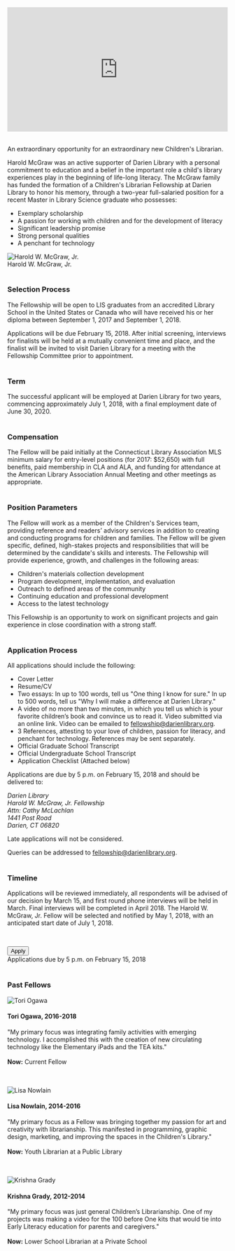 <div class="row">
<div class="col-md-8">

<style>.embed-container { position: relative; padding-bottom: 56.25%; height: 0; overflow: hidden; max-width: 100%; } .embed-container iframe, .embed-container object, .embed-container embed { position: absolute; top: 0; left: 0; width: 100%; height: 100%; }</style><div class='embed-container'><iframe src='https://player.vimeo.com/video/244909118' frameborder='0' webkitAllowFullScreen mozallowfullscreen allowFullScreen></iframe></div>
<br />
 
An extraordinary opportunity for an extraordinary new Children's Librarian.

Harold McGraw was an active supporter of Darien Library with a personal commitment to education and a belief in the important role a child's library experiences play in the beginning of life-long literacy. The McGraw family has funded the formation of a Children's Librarian Fellowship at Darien Library to honor his memory, through a two-year full-salaried position for a recent Master in Library Science graduate who possesses:
 
* Exemplary scholarship
* A passion for working with children and for the development of literacy
* Significant leadership promise
* Strong personal qualities
* A penchant for technology

<div class="margin-bottom-20"></div>

<img class="img-responsive center-block" src="/uploads/departments/youth/mcgraw_fellowship/harold_w_mcgraw_banner.jpg" alt="Harold W. McGraw, Jr." />
<figcaption>Harold W. McGraw, Jr.</figcaption><br />

### Selection Process
The Fellowship will be open to LIS graduates from an accredited Library
School in the United States or Canada who will have received his or her diploma between September 1, 2017 and September 1, 2018.
 
Applications will be due February 15, 2018. After initial screening, interviews for finalists will be held at a mutually convenient time and place, and the finalist will be invited to visit Darien Library for a meeting with the Fellowship Committee prior to appointment.
<br />
<br />
 
### Term
The successful applicant will be employed at Darien Library for two years, commencing approximately July 1, 2018, with a final employment date of June 30, 2020.
<br />
<br />
 
### Compensation
The Fellow will be paid initially at the Connecticut Library Association
MLS minimum salary for entry-level positions (for 2017: $52,650) with full benefits, paid membership in CLA and ALA, and funding for attendance at the American Library Association Annual Meeting and other meetings as appropriate.
<br />
<br />
 
### Position Parameters
The Fellow will work as a member of the Children's Services team, providing reference and readers’ advisory services in addition to creating and conducting programs for children and families. The Fellow will be given specific, defined, high-stakes projects and responsibilities that will be determined by the candidate's skills and interests. The Fellowship will provide experience, growth, and challenges in the following areas:
 
* Children's materials collection development
* Program development, implementation, and evaluation
* Outreach to defined areas of the community
* Continuing education and professional development
* Access to the latest technology
 
This Fellowship is an opportunity to work on significant projects and gain experience in close coordination with a strong staff.
<br />
<br />

<a name="apply"></a>
<h3>Application Process</h3>
All applications should include the following:

* Cover Letter
* Resume/CV
* Two essays: In up to 100 words, tell us "One thing I know for sure." In up to 500 words, tell us "Why I will make a difference at Darien Library."
* A video of no more than two minutes, in which you tell us which is your favorite children’s book and convince us to read it. Video submitted via an online link. Video can be emailed to fellowship@darienlibrary.org.
* 3 References, attesting to your love of children, passion for literacy, and penchant for technology. References may be sent separately.
* Official Graduate School Transcript
* Official Undergraduate School Transcript
* Application Checklist (Attached below)


Applications are due by 5 p.m. on February 15, 2018 and should be delivered to:
<address>
Darien Library<br />
Harold W. McGraw, Jr. Fellowship<br />
Attn: Cathy McLachlan<br />
1441 Post Road<br />
Darien, CT 06820<br />
</address>

Late applications will not be considered.

Queries can be addressed to <a href="mailto:fellowship@darienlibrary.org">fellowship@darienlibrary.org</a>.
<br />
<br />

### Timeline

Applications will be reviewed immediately, all respondents will be advised of our decision by March 15, and first round phone interviews will be held in March. Final interviews will be completed in April 2018. The Harold W. McGraw, Jr. Fellow will be selected and notified by May 1, 2018, with an anticipated start date of July 1, 2018.

<br />
</div>
<div class="col-md-4">

<a href="#apply"><button class="btn-u btn-u-lg btn-u-dark-blue btn-block" type="button">Apply</button></a>
<br />
Applications due by 5 p.m. on February 15, 2018
<br />
<br />

<div class="margin-bottom-20"></div>

### Past Fellows

<div class="row">
<div class="col-md-4">
<img class="img-responsive center-block" src="/uploads/departments/youth/mcgraw_fellowship/tori_ogawa_mcgraw_fellow.jpg" alt="Tori Ogawa" />
</div>
<div class="col-md-8">

#### Tori Ogawa, 2016-2018
"My primary focus was integrating family activities with emerging technology. I accomplished this with the creation of new circulating technology like the Elementary iPads and the TEA kits."<br />
<br />
**Now:** Current Fellow

</div>
</div>
<br />
<br />
<div class="row">
<div class="col-md-4">
<img class="img-responsive center-block" src="/uploads/departments/youth/mcgraw_fellowship/lisa_nowlain_mcgraw_fellow_sml.jpg" alt="Lisa Nowlain" />
</div>
<div class="col-md-8">

#### Lisa Nowlain, 2014-2016
"My primary focus as a Fellow was bringing together my passion for art and creativity with librarianship. This manifested in programming, graphic design, marketing, and improving the spaces in the Children's Library."<br />
<br />
**Now:** Youth Librarian at a Public Library

</div>
</div>
<br />
<br />
<div class="row">
<div class="col-md-4">
<img class="img-responsive center-block" src="/uploads/departments/youth/mcgraw_fellowship/krishna_grady_mcgraw_fellow_sml.jpg" alt="Krishna Grady" />
</div>
<div class="col-md-8">

#### Krishna Grady, 2012-2014
"My primary focus was just general Children’s Librarianship. One of my projects was making a video for the 100 before One kits that would tie into Early Literacy education for parents and caregivers."<br />
<br />
**Now:** Lower School Librarian at a Private School

</div>

<br />
<br />
</div>

</div>
</div>